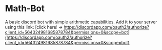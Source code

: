 # Math-Bot
A basic discord bot with simple arithmetic capabilities.
Add it to your server using this link: [click here! -> https://discordapp.com/oauth2/authorize?client_id=564324981685878784&permissions=0&scope=bot](https://discordapp.com/oauth2/authorize?client_id=564324981685878784&permissions=0&scope=bot)
